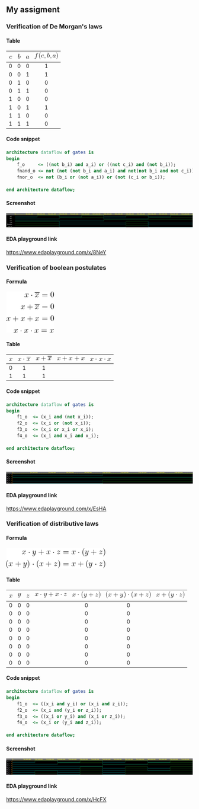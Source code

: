 ## My assigment  

### Verification of De Morgan's laws

#### Table 

|![](https://github.com/xskurl02/Digital-electronics-1/blob/main/Labs/01-gates/Images/Table_Contents/De_Morgan/De_Morgan_C.gif)|![](https://github.com/xskurl02/Digital-electronics-1/blob/main/Labs/01-gates/Images/Table_Contents/De_Morgan/De_Morgan_B.gif)|![](https://github.com/xskurl02/Digital-electronics-1/blob/main/Labs/01-gates/Images/Table_Contents/De_Morgan/De_Morgan_A.gif)|![](https://github.com/xskurl02/Digital-electronics-1/blob/main/Labs/01-gates/Images/Table_Contents/De_Morgan/De_Morgan_F.gif)|
| :-: | :-: | :-: | :-: | 
| 0 | 0 | 0 | 1 | 
| 0 | 0 | 1 | 1 | 
| 0 | 1 | 0 | 0 |  
| 0 | 1 | 1 | 0 |  
| 1 | 0 | 0 | 0 |  
| 1 | 0 | 1 | 1 |  
| 1 | 1 | 0 | 0 | 
| 1 | 1 | 1 | 0 |  

#### Code snippet 
```vhdl
architecture dataflow of gates is
begin
    f_o     <= ((not b_i) and a_i) or ((not c_i) and (not b_i));
    fnand_o <= not (not (not b_i and a_i) and not(not b_i and not c_i));
    fnor_o  <= not (b_i or (not a_i)) or (not (c_i or b_i));

end architecture dataflow;

```

#### Screenshot
![Screenshot of analysis](https://github.com/xskurl02/Digital-electronics-1/blob/main/Labs/01-gates/Images/Analysis_Screenshots/De_morgan%20laws.png)


#### EDA playground link
https://www.edaplayground.com/x/8NeY



### Verification of boolean postulates

#### Formula
![formula of Boolean postulates](https://github.com/xskurl02/Digital-electronics-1/blob/main/Labs/01-gates/Images/Postulates_Formula.gif)

#### Table 
|![](https://github.com/xskurl02/Digital-electronics-1/blob/main/Labs/01-gates/Images/Table_Contents/Postulate/Postulate_1.gif)|![](https://github.com/xskurl02/Digital-electronics-1/blob/main/Labs/01-gates/Images/Table_Contents/Postulate/Postulate_2.gif)|![](https://github.com/xskurl02/Digital-electronics-1/blob/main/Labs/01-gates/Images/Table_Contents/Postulate/Postulate_3.gif)|![](https://github.com/xskurl02/Digital-electronics-1/blob/main/Labs/01-gates/Images/Table_Contents/Postulate/Postulate_4.gif)|![](https://github.com/xskurl02/Digital-electronics-1/blob/main/Labs/01-gates/Images/Table_Contents/Postulate/Postulate_5.gif)|
| :-: |  :-: |  :-:  | :-:  |  :-: | 
| 0 |   1  |  1  |    |    |
| 1 |   1  |  1  |    |    |

#### Code snippet 

```vhdl
architecture dataflow of gates is
begin
    f1_o  <= (x_i and (not x_i));
    f2_o  <= (x_i or (not x_i));
    f3_o  <= (x_i or x_i or x_i);
    f4_o  <= (x_i and x_i and x_i);

end architecture dataflow;
```
#### Screenshot
![Screenshot of analysis](https://github.com/xskurl02/Digital-electronics-1/blob/main/Labs/01-gates/Images/Analysis_Screenshots/Postulates.png)

#### EDA playground link
https://www.edaplayground.com/x/EsHA

### Verification of distributive laws

#### Formula
![formula of Distributive laws](https://github.com/xskurl02/Digital-electronics-1/blob/main/Labs/01-gates/Images/Distributive_Laws.gif)

#### Table 
| ![](https://github.com/xskurl02/Digital-electronics-1/blob/main/Labs/01-gates/Images/Table_Contents/Distributive/Distributive_x.gif) | ![](https://github.com/xskurl02/Digital-electronics-1/blob/main/Labs/01-gates/Images/Table_Contents/Distributive/Distributive_y.gif) |![](https://github.com/xskurl02/Digital-electronics-1/blob/main/Labs/01-gates/Images/Table_Contents/Distributive/Distributive_z.gif) | ![](https://github.com/xskurl02/Digital-electronics-1/blob/main/Labs/01-gates/Images/Table_Contents/Distributive/Distributive_1.gif) | ![](https://github.com/xskurl02/Digital-electronics-1/blob/main/Labs/01-gates/Images/Table_Contents/Distributive/Distributive_2.gif) | ![](https://github.com/xskurl02/Digital-electronics-1/blob/main/Labs/01-gates/Images/Table_Contents/Distributive/Distributive_3.gif) | ![](https://github.com/xskurl02/Digital-electronics-1/blob/main/Labs/01-gates/Images/Table_Contents/Distributive/Distributive_4.gif)
| :-: | :-: | :-: | :-: | :-: | :-: | :-: | 
| 0 | 0 | 0 |     | 0   | 0   |     | 
| 0 | 0 | 0 |     | 0   | 0   |     | 
| 0 | 0 | 0 |     | 0   | 0   |     |  
| 0 | 0 | 0 |     | 0   | 0   |     | 
| 0 | 0 | 0 |     | 0   | 0   |     |  
| 0 | 0 | 0 |     | 0   | 0   |     |  
| 0 | 0 | 0 |     | 0   | 0   |     | 
| 0 | 0 | 0 |     | 0   | 0   |     |  

#### Code snippet
```vhdl
architecture dataflow of gates is
begin
    f1_o  <= ((x_i and y_i) or (x_i and z_i));
    f2_o  <= (x_i and (y_i or z_i));
    f3_o  <= ((x_i or y_i) and (x_i or z_i));
    f4_o  <= (x_i or (y_i and z_i));

end architecture dataflow;
```
#### Screenshot
![Screenshot of analysis](https://github.com/xskurl02/Digital-electronics-1/blob/main/Labs/01-gates/Images/Analysis_Screenshots/Distributive_laws.png)

#### EDA playground link
https://www.edaplayground.com/x/HcFX
